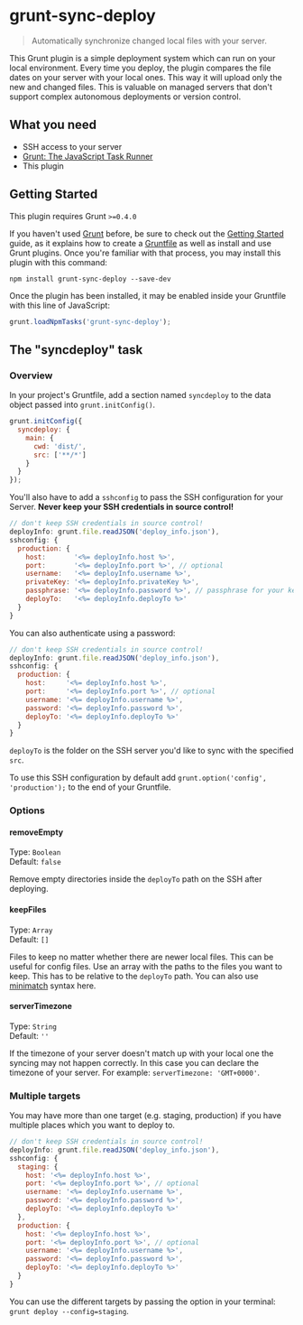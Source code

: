 # grunt-sync-deploy

> Automatically synchronize changed local files with your server.

This Grunt plugin is a simple deployment system which can run on your local environment. Every time you deploy, the plugin  compares the file dates on your server with your local ones. This way it will upload only the new and changed files. This is valuable on managed servers that don't support complex autonomous deployments or version control.

## What you need

* SSH access to your server
* [Grunt: The JavaScript Task Runner](http://gruntjs.com)
* This plugin

## Getting Started
This plugin requires Grunt `>=0.4.0`

If you haven't used [Grunt](http://gruntjs.com/) before, be sure to check out the [Getting Started](http://gruntjs.com/getting-started) guide, as it explains how to create a [Gruntfile](http://gruntjs.com/sample-gruntfile) as well as install and use Grunt plugins. Once you're familiar with that process, you may install this plugin with this command:

```shell
npm install grunt-sync-deploy --save-dev
```

Once the plugin has been installed, it may be enabled inside your Gruntfile with this line of JavaScript:

```js
grunt.loadNpmTasks('grunt-sync-deploy');
```

## The "syncdeploy" task

### Overview
In your project's Gruntfile, add a section named `syncdeploy` to the data object passed into `grunt.initConfig()`.

```js
grunt.initConfig({
  syncdeploy: {
    main: {
      cwd: 'dist/',
      src: ['**/*']
    }
  }
});
```

You'll also have to add a `sshconfig` to pass the SSH configuration for your Server. **Never keep your SSH credentials in source control!**

```js
// don't keep SSH credentials in source control!
deployInfo: grunt.file.readJSON('deploy_info.json'),
sshconfig: {
  production: {
    host:       '<%= deployInfo.host %>',
    port:       '<%= deployInfo.port %>', // optional
    username:   '<%= deployInfo.username %>',
    privateKey: '<%= deployInfo.privateKey %>',
    passphrase: '<%= deployInfo.password %>', // passphrase for your key, optional
    deployTo:   '<%= deployInfo.deployTo %>'
  }
}
```

You can also authenticate using a password:

```js
// don't keep SSH credentials in source control!
deployInfo: grunt.file.readJSON('deploy_info.json'),
sshconfig: {
  production: {
    host:     '<%= deployInfo.host %>',
    port:     '<%= deployInfo.port %>', // optional
    username: '<%= deployInfo.username %>',
    password: '<%= deployInfo.password %>',
    deployTo: '<%= deployInfo.deployTo %>'
  }
}
```

`deployTo` is the folder on the SSH server you'd like to sync with the specified `src`.

To use this SSH configuration by default add `grunt.option('config', 'production');` to the end of your Gruntfile.

### Options

#### removeEmpty
Type: `Boolean`  
Default: `false`

Remove empty directories inside the `deployTo` path on the SSH after deploying.

#### keepFiles
Type: `Array`  
Default: `[]`

Files to keep no matter whether there are newer local files. This can be useful for config files. Use an array with the paths to the files you want to keep. This has to be relative to the `deployTo` path. You can also use [minimatch](https://github.com/isaacs/minimatch) syntax here.

#### serverTimezone
Type: `String`  
Default: `''`

If the timezone of your server doesn't match up with your local one the syncing may not happen correctly. In this case you can declare the timezone of your server. For example: `serverTimezone: 'GMT+0000'`.

### Multiple targets
You may have more than one target (e.g. staging, production) if you have multiple places which you want to deploy to.

```js
// don't keep SSH credentials in source control!
deployInfo: grunt.file.readJSON('deploy_info.json'),
sshconfig: {
  staging: {
    host: '<%= deployInfo.host %>',
    port: '<%= deployInfo.port %>', // optional
    username: '<%= deployInfo.username %>',
    password: '<%= deployInfo.password %>',
    deployTo: '<%= deployInfo.deployTo %>'
  },
  production: {
    host: '<%= deployInfo.host %>',
    port: '<%= deployInfo.port %>', // optional
    username: '<%= deployInfo.username %>',
    password: '<%= deployInfo.password %>',
    deployTo: '<%= deployInfo.deployTo %>'
  }
}
```

You can use the different targets by passing the option in your terminal: `grunt deploy --config=staging`.
